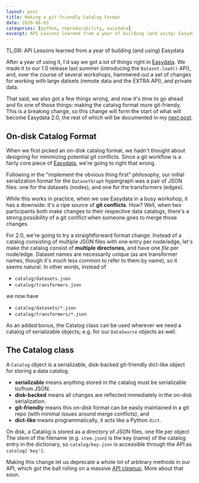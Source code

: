 ```yaml
---
layout: post
title: Making a git-friendly Catalog Format
date: 2020-06-03
categories: [python, reproducibility, easydata]
excerpt: API Lessons learned from a year of building (and using) Easydata
---
```

TL;DR: API Lessons learned from a year of building (and using) Easydata

After a year of using it, I'd say we got a lot of things right in [Easydata]. We made it to our 1.0 release last summer (introducing the `Dataset.load()` API), and, over the course of several workshops, hammered out a set of changes for working with large datsets (remote data and the EXTRA API), and private data.

[Easydata]: https://github.com/hackalog/easydata

That said, we also got a few things wrong, and now it's time to go ahead and fix one of those things: making the catalog format more git-friendy. This is a breaking change, so this change will form the start of what will become Easydata 2.0, the rest of which will be documented in my [next post][API Cleanup].

[API Cleanup]: /api-changes

## On-disk Catalog Format

When we first picked an on-disk catalog format, we hadn't thought about designing for minimizing potential git conflicts. Since a git workflow is a fairly core piece of [Easydata], we're going to right that wrong.

Following in the "implement the obvious thing first" philosophy, our initial serialization format for the `DatasetGraph` hypergraph was  a pair of JSON files: one for the datasets (nodes), and one for the transformers (edges).

While this works in practice, when we use Easydata in a busy workshop, it has a downside: it's a ripe source of **git conflicts**. How? Well, when two participants both make changes to their respective data catalogs, there's a strong possibility of a git conflict when someone goes to merge those changes.

For 2.0, we're going to try a straightforward format change. Instead of a catalog consisting of multiple JSON files with one entry per node/edge, let's make the catalog consist of **multiple directories**, and have one *file* per node/edge. Dataset names are necessarily unique (as are transformer names, though it's *much* less common to refer to them by name), so it seems natural. In other words, instead of

* `catalog/datasets.json`
* `catalog/transformers.json`

we now have
* `catalog/datasets/*.json`
* `catalog/transformers/*.json`

As an added bonus, the Catalog class can be used wherever we need a catalog of serializable objects; e.g. for our `DataSource` objects as well.

## The Catalog class

A `Catalog` object is a serializable, disk-backed git-friendly dict-like object for storing a data catalog.

* **serializable** means anything stored in the catalog must be serializable to/from JSON.
* **disk-backed** means all changes are reflected immediately in the on-disk serialization.
* **git-friendly** means this on-disk format can be easily maintained in a git repo (with minimal
     issues around merge conflicts), and
* **dict-like** means programmatically, it acts like a Python `dict`.

On disk, a Catalog is stored as a directory of JSON files, one file per object The stem of the filename (e.g. `stem.json`) is the key (name) of the catalog entry in the dictionary, so `catalog/key.json` is accessible through the API as `catalog['key']`.

Making this change let us deprecate a whole lot of arbitrary methods in our API, which got the ball rolling on a massive [API cleanup]. More about that soon.
